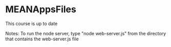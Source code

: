 MEANAppsFiles
=============
This course is up to date

Notes:
To run the node server, type "node web-server.js" from the directory that contains the web-server.js file